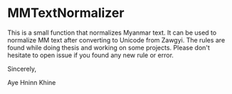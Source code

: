 # MMTextNormalizer

This is a small function that normalizes Myanmar text. It can be used to normalize MM text after converting to Unicode from Zawgyi.
The rules are found while doing thesis and working on some projects. Please don't hesitate to open issue if you found any new rule or error.

Sincerely,

Aye Hninn Khine

